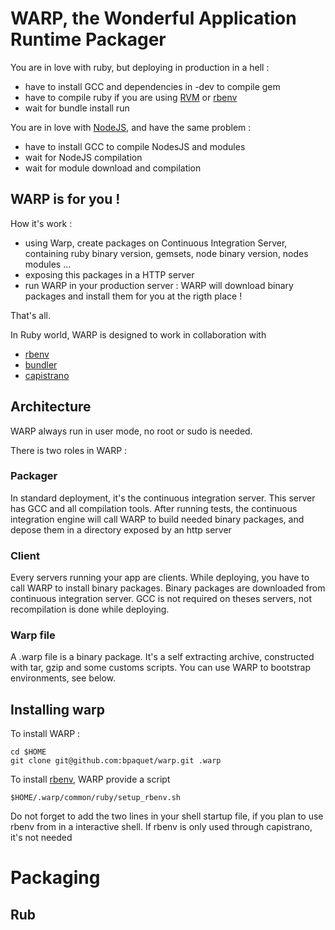 # WARP, the Wonderful Application Runtime Packager

You are in love with ruby, but deploying in production in a hell :

* have to install GCC and dependencies in -dev to compile gem
* have to compile ruby if you are using [RVM] or [rbenv]
* wait for bundle install run

You are in love with [NodeJS], and have the same problem :

* have to install GCC to compile NodesJS and modules
* wait for NodeJS compilation
* wait for module download and compilation

## WARP is for you !

How it's work :

* using Warp, create packages on Continuous Integration Server, containing ruby binary version, gemsets, node binary version, nodes modules ...
* exposing this packages in a HTTP server
* run WARP in your production server : WARP will download binary packages and install them for you at the rigth place !

That's all.

In Ruby world, WARP is designed to work in collaboration with

* [rbenv]
* [bundler]
* [capistrano]

[RVM]: https://rvm.beginrescueend.com/
[rbenv]: https://github.com/sstephenson/rbenv
[NodeJS]: http://nodejs.org/
[bundler]: http://gembundler.com/
[capistrano]: https://github.com/capistrano/capistrano/wiki/Documentation-v2.x

## Architecture

WARP always run in user mode, no root or sudo is needed.

There is two roles in WARP :

### Packager

In standard deployment, it's the continuous integration server. This server has GCC and all compilation tools.
After running tests, the continuous integration engine will call WARP to build needed binary packages, and depose them
in a directory exposed by an http server

### Client

Every servers running your app are clients. While deploying, you have to call WARP to install binary packages.
Binary packages are downloaded from continuous integration server.
GCC is not required on theses servers, not recompilation is done while deploying.


### Warp file

A .warp file is a binary package. It's a self extracting archive, constructed with tar, gzip and some customs scripts.
You can use WARP to bootstrap environments, see below.

## Installing warp

To install WARP :

    cd $HOME
    git clone git@github.com:bpaquet/warp.git .warp

To install [rbenv], WARP provide a script 

    $HOME/.warp/common/ruby/setup_rbenv.sh
    
Do not forget to add the two lines in your shell startup file, if you plan to use rbenv from in a interactive shell.
If rbenv is only used through capistrano, it's not needed

# Packaging

## Rub